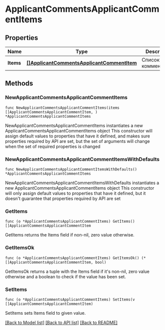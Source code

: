 # ApplicantCommentsApplicantCommentItems

## Properties

Name | Type | Description | Notes
------------ | ------------- | ------------- | -------------
**Items** | [**[]ApplicantCommentsApplicantCommentItem**](ApplicantCommentsApplicantCommentItem.md) | Список комментариев | 

## Methods

### NewApplicantCommentsApplicantCommentItems

`func NewApplicantCommentsApplicantCommentItems(items []ApplicantCommentsApplicantCommentItem, ) *ApplicantCommentsApplicantCommentItems`

NewApplicantCommentsApplicantCommentItems instantiates a new ApplicantCommentsApplicantCommentItems object
This constructor will assign default values to properties that have it defined,
and makes sure properties required by API are set, but the set of arguments
will change when the set of required properties is changed

### NewApplicantCommentsApplicantCommentItemsWithDefaults

`func NewApplicantCommentsApplicantCommentItemsWithDefaults() *ApplicantCommentsApplicantCommentItems`

NewApplicantCommentsApplicantCommentItemsWithDefaults instantiates a new ApplicantCommentsApplicantCommentItems object
This constructor will only assign default values to properties that have it defined,
but it doesn't guarantee that properties required by API are set

### GetItems

`func (o *ApplicantCommentsApplicantCommentItems) GetItems() []ApplicantCommentsApplicantCommentItem`

GetItems returns the Items field if non-nil, zero value otherwise.

### GetItemsOk

`func (o *ApplicantCommentsApplicantCommentItems) GetItemsOk() (*[]ApplicantCommentsApplicantCommentItem, bool)`

GetItemsOk returns a tuple with the Items field if it's non-nil, zero value otherwise
and a boolean to check if the value has been set.

### SetItems

`func (o *ApplicantCommentsApplicantCommentItems) SetItems(v []ApplicantCommentsApplicantCommentItem)`

SetItems sets Items field to given value.



[[Back to Model list]](../README.md#documentation-for-models) [[Back to API list]](../README.md#documentation-for-api-endpoints) [[Back to README]](../README.md)


